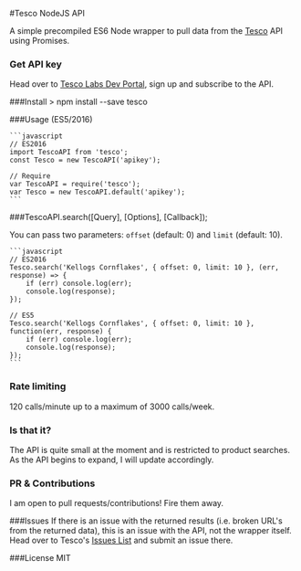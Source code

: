 #Tesco NodeJS API

A simple precompiled ES6 Node wrapper to pull data from the [Tesco](http://www.tesco.co.uk/) API using Promises.

### Get API key
Head over to [Tesco Labs Dev Portal](https://devportal.tescolabs.com), sign up and subscribe to the API.

###Install
    > npm install --save tesco

###Usage (ES5/2016)

    ```javascript
    // ES2016
    import TescoAPI from 'tesco';
    const Tesco = new TescoAPI('apikey');

    // Require
    var TescoAPI = require('tesco');
    var Tesco = new TescoAPI.default('apikey');
    ```

###TescoAPI.search([Query], [Options], [Callback]);

You can pass two parameters: `offset` (default: 0) and `limit` (default: 10).

    ```javascript
    // ES2016
    Tesco.search('Kellogs Cornflakes', { offset: 0, limit: 10 }, (err, response) => {
    	if (err) console.log(err);
    	console.log(response);
    });

    // ES5
    Tesco.search('Kellogs Cornflakes', { offset: 0, limit: 10 }, function(err, response) {
    	if (err) console.log(err);
    	console.log(response);
    });
    ```
    
### Rate limiting
120 calls/minute up to a maximum of 3000 calls/week.

### Is that it?

The API is quite small at the moment and is restricted to product searches. As the API begins to expand, I will update accordingly.

### PR & Contributions
I am open to pull requests/contributions! Fire them away.

###Issues
If there is an issue with the returned results (i.e. broken URL's from the returned data), this is an issue with the API, not the wrapper itself. Head over to Tesco's [Issues List](https://devportal.tescolabs.com/issues) and submit an issue there. 

###License
MIT
